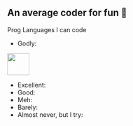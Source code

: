## An average coder for fun 🌱

Prog Languages I can code
- Godly:
<img src="https://upload.wikimedia.org/wikipedia/commons/1/18/C_Programming_Language.svg" width="50" height="50">

- Excellent:
- Good:
- Meh:
- Barely:
- Almost never, but I try:
